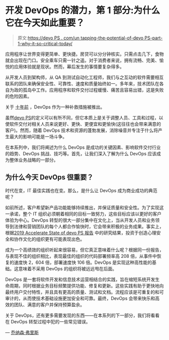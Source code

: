 # 开发 DevOps 的潜力，第 1 部分:为什么它在今天如此重要？

> 原文:[https://devo PS . com/un tapping-the-potential-of-devo PS-part-1-why-it-so-critical-today/](https://devops.com/untapping-the-potential-of-devops-part-1-why-is-it-so-critical-today/)

应用程序让世界变得更简单、更快捷。房贷可以分分钟核实。只需点击几下，食物就会出现在门口。安全乘车只需一针之遥。对于消费者来说，拥有流畅、完美、愉悦的应用体验就是现状。然而，幕后发生的事情要复杂得多。

从开发人员到架构师，从 QA 到测试自动化工程师，我们与之互动的软件需要相互联系的团队来确保安全性、可靠性、速度和质量始终如一。多年来，技术团队在各自为政的孤岛中工作。应用程序和软件交付过程缓慢、痛苦且容易出错，这是失败的危险因素。

关于 [十年前](https://devops.com/the-origins-of-devops-whats-in-a-name/) ，DevOps 作为一种补救措施被推出。

虽然[devo PS](https://enterprisersproject.com/article/2019/8/devops-explained-plain-english)的定义可以有所不同，但它本质上是关于调整人员、工具和过程，以使软件交付对相关人员来说更好、更快、更便宜和更愉快(这往往也会带来满意的客户)。然而，随着 DevOps 技术和资源的蓬勃发展，消除噪音并专注于什么将产生最大的影响可能是一场斗争。

在本系列中，我们将阐述为什么 DevOps 是成功的关键因素、影响软件交付行业的趋势、DevOps 挑战、技巧等。首先，让我们深入了解为什么 DevOps 应该成为整体业务战略的一部分。

## **为什么今天 DevOps 很重要？**

时代在变，IT 最佳实践也在变。那么，是什么让 DevOps 成为商业成功的典范呢？

如前所述，客户希望新产品功能能够持续推出，并保证质量和安全性。为了实现这一承诺，整个 IT 组织必须朝着相同的目标一致努力，这些目标应该以更好的客户体验为中心。DevOps 转型的很大一部分集中在文化上，当从开发人员和业务领导到法律和营销团队的每个人都合作愉快时，它会带来积极的业务成果。事实上，根据[2019 Accelerate State of devo PS 报告](https://cloud.google.com/devops/state-of-devops/) 中的研究结果，投资于创造心理安全和协作文化的组织更有可能表现出色。

成为一个高绩效的组织听起来很容易，但它真正意味着什么呢？根据同一份报告，与表现不佳的组织相比，表现最佳的组织的代码部署频率高 208 倍，从事件中恢复的速度快 2，604 倍，部署速度快 106 倍。DevOps 是实现这种高性能的基础。这意味着不采用 DevOps 的组织将被远远甩在后面。

DevOps 是一套将软件开发和信息技术运营相结合的实践，旨在缩短系统开发生命周期，同时根据业务目标频繁提供功能、修复和更新。这些实践有助于更快地向最终用户交付特性，并且具有更高的质量、测试和文档。流程应该是可重复的和可审计的，从而使技术基础设施更加安全和可靠。最终，DevOps 会带来快乐和高效的团队、满意的客户并保持预算盈余。

关于 DevOps，还有更多需要发现的东西——在本系列的下一部分，我们将看看在 DevOps 转型过程中犯的一些常见错误。

— [乔纳森·弗里斯](https://devops.com/author/jonathan-fries/)